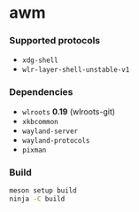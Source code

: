 # awm

### Supported protocols
- `xdg-shell`
- `wlr-layer-shell-unstable-v1`

### Dependencies
- `wlroots` **0.19** (wlroots-git)
- `xkbcommon`
- `wayland-server`
- `wayland-protocols`
- `pixman`

### Build
```sh
meson setup build
ninja -C build
```
